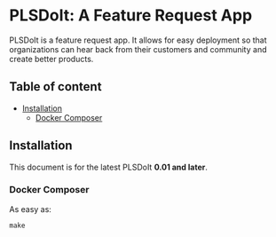 PLSDoIt: A Feature Request App
===========================================

PLSDoIt is a feature request app. It allows for easy deployment so that organizations can hear back from their customers and community and create better products.


## Table of content

- [Installation](#installation)
    - [Docker Composer](#docker-composer)

## Installation

This document is for the latest PLSDoIt **0.01 and later**.

### Docker Composer

As easy as:

```shell
make
```
